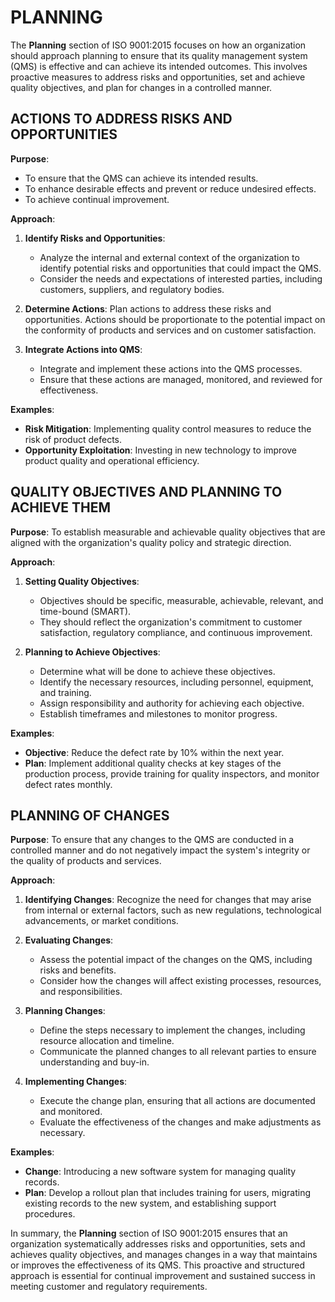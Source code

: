 # PLANNING

The **Planning** section of ISO 9001:2015 focuses on how an organization should approach planning to ensure that its quality management system (QMS) is effective and can achieve its intended outcomes. This involves proactive measures to address risks and opportunities, set and achieve quality objectives, and plan for changes in a controlled manner.

## ACTIONS TO ADDRESS RISKS AND OPPORTUNITIES

**Purpose**:

- To ensure that the QMS can achieve its intended results.
- To enhance desirable effects and prevent or reduce undesired effects.
- To achieve continual improvement.

**Approach**:

1. **Identify Risks and Opportunities**:

   - Analyze the internal and external context of the organization to identify potential risks and opportunities that could impact the QMS.
   - Consider the needs and expectations of interested parties, including customers, suppliers, and regulatory bodies.

2. **Determine Actions**: Plan actions to address these risks and opportunities. Actions should be proportionate to the potential impact on the conformity of products and services and on customer satisfaction.

3. **Integrate Actions into QMS**:

   - Integrate and implement these actions into the QMS processes.
   - Ensure that these actions are managed, monitored, and reviewed for effectiveness.

**Examples**:

- **Risk Mitigation**: Implementing quality control measures to reduce the risk of product defects.
- **Opportunity Exploitation**: Investing in new technology to improve product quality and operational efficiency.

## QUALITY OBJECTIVES AND PLANNING TO ACHIEVE THEM

**Purpose**: To establish measurable and achievable quality objectives that are aligned with the organization's quality policy and strategic direction.

**Approach**:

1. **Setting Quality Objectives**:

   - Objectives should be specific, measurable, achievable, relevant, and time-bound (SMART).
   - They should reflect the organization's commitment to customer satisfaction, regulatory compliance, and continuous improvement.

2. **Planning to Achieve Objectives**:

   - Determine what will be done to achieve these objectives.
   - Identify the necessary resources, including personnel, equipment, and training.
   - Assign responsibility and authority for achieving each objective.
   - Establish timeframes and milestones to monitor progress.

**Examples**:

- **Objective**: Reduce the defect rate by 10% within the next year.
- **Plan**: Implement additional quality checks at key stages of the production process, provide training for quality inspectors, and monitor defect rates monthly.

## PLANNING OF CHANGES

**Purpose**: To ensure that any changes to the QMS are conducted in a controlled manner and do not negatively impact the system's integrity or the quality of products and services.

**Approach**:

1. **Identifying Changes**: Recognize the need for changes that may arise from internal or external factors, such as new regulations, technological advancements, or market conditions.

2. **Evaluating Changes**:

   - Assess the potential impact of the changes on the QMS, including risks and benefits.
   - Consider how the changes will affect existing processes, resources, and responsibilities.

3. **Planning Changes**:

   - Define the steps necessary to implement the changes, including resource allocation and timeline.
   - Communicate the planned changes to all relevant parties to ensure understanding and buy-in.

4. **Implementing Changes**:

   - Execute the change plan, ensuring that all actions are documented and monitored.
   - Evaluate the effectiveness of the changes and make adjustments as necessary.

**Examples**:

- **Change**: Introducing a new software system for managing quality records.
- **Plan**: Develop a rollout plan that includes training for users, migrating existing records to the new system, and establishing support procedures.

In summary, the **Planning** section of ISO 9001:2015 ensures that an organization systematically addresses risks and opportunities, sets and achieves quality objectives, and manages changes in a way that maintains or improves the effectiveness of its QMS. This proactive and structured approach is essential for continual improvement and sustained success in meeting customer and regulatory requirements.
